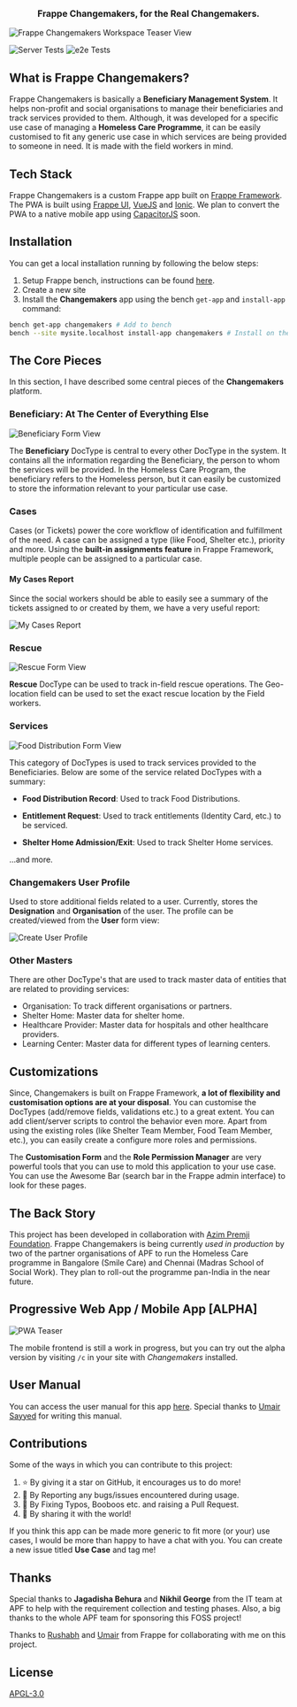 <h3 style="font-size: 16px" align="center">Frappe Changemakers, for the Real Changemakers.</h3>

![Frappe Changemakers Workspace Teaser View](https://user-images.githubusercontent.com/34810212/225823098-eb942986-2ec6-49f1-adc8-e0d21da46c30.png)

<p align="center">

![Server Tests](https://github.com/frappe/changemakers/actions/workflows/ci.yml/badge.svg)
![e2e Tests](https://github.com/frappe/changemakers/actions/workflows/playwright.yml/badge.svg)

</p>

## What is Frappe Changemakers?

Frappe Changemakers is basically a **Beneficiary Management System**. It helps non-profit and social organisations to manage their beneficiaries and track services provided to them. Although, it was developed for a specific use case of managing a **Homeless Care Programme**, it can be easily customised to fit any generic use case in which services are being provided to someone in need. It is made with the field workers in mind.

## Tech Stack

Frappe Changemakers is a custom Frappe app built on [Frappe Framework](https://frappeframework.com). The PWA is built using [Frappe UI](https://frappeui.com), [VueJS](https://vuejs.org/) and [Ionic](https://ionicframework.com/docs/vue/overview). We plan to convert the PWA to a native mobile app using [CapacitorJS](https://capacitorjs.com/) soon.

## Installation

You can get a local installation running by following the below steps:

1. Setup Frappe bench, instructions can be found [here](https://frappeframework.com/docs/v14/user/en/installation).
2. Create a new site
3. Install the **Changemakers** app using the bench `get-app` and `install-app` command:

```sh
bench get-app changemakers # Add to bench
bench --site mysite.localhost install-app changemakers # Install on the site you want
```

## The Core Pieces

In this section, I have described some central pieces of the **Changemakers** platform.

### Beneficiary: At The Center of Everything Else

![Beneficiary Form View](https://user-images.githubusercontent.com/34810212/225822219-99c855f7-55dd-4390-a335-19943a033bda.png)

The **Beneficiary** DocType is central to every other DocType in the system. It contains all the information regarding the Beneficiary, the person to whom the services will be provided. In the Homeless Care Program, the beneficiary refers to the Homeless person, but it can easily be customized to store the information relevant to your particular use case.

### Cases

Cases (or Tickets) power the core workflow of identification and fulfillment of the need. A case can be assigned a type (like Food, Shelter etc.), priority and more. Using the **built-in assignments feature** in Frappe Framework, multiple people can be assigned to a particular case.

#### My Cases Report

Since the social workers should be able to easily see a summary of the tickets assigned to or created by them, we have a very useful report:

![My Cases Report](https://user-images.githubusercontent.com/34810212/225826337-d3ca305d-9099-4a62-b1ce-061df9705544.png)

### Rescue

![Rescue Form View](https://user-images.githubusercontent.com/34810212/225891959-787e437c-3453-49f2-b420-a8be68a5af29.png)

**Rescue** DocType can be used to track in-field rescue operations. The Geo-location field can be used to set the exact rescue location by the Field workers.

### Services

![Food Distribution Form View](https://user-images.githubusercontent.com/34810212/225826681-e365d128-1199-4de4-9dfe-f4a6b3d00b92.png)

This category of DocTypes is used to track services provided to the Beneficiaries. Below are some of the service related DocTypes with a summary:

* **Food Distribution Record**: Used to track Food Distributions.

* **Entitlement Request**: Used to track entitlements (Identity Card, etc.) to be serviced.

* **Shelter Home Admission/Exit**: Used to track Shelter Home services.

...and more.

### Changemakers User Profile

Used to store additional fields related to a user. Currently, stores the **Designation** and **Organisation** of the user. The profile can be created/viewed from the **User** form view:

![Create User Profile](https://user-images.githubusercontent.com/34810212/225975194-8d704883-b899-499d-bb64-ccda45c96285.png)

### Other Masters

There are other DocType's that are used to track master data of entities that are related to providing services:

* Organisation: To track different organisations or partners.
* Shelter Home: Master data for shelter home.
* Healthcare Provider: Master data for hospitals and other healthcare providers.
* Learning Center: Master data for different types of learning centers.

## Customizations

Since, Changemakers is built on Frappe Framework, **a lot of flexibility and customisation options are at your disposal**. You can customise the DocTypes (add/remove fields, validations etc.) to a great extent. You can add client/server scripts to control the behavior even more. Apart from using the existing roles (like Shelter Team Member, Food Team Member, etc.), you can easily create a configure more roles and permissions.

The **Customisation Form** and the **Role Permission Manager** are very powerful tools that you can use to mold this application to your use case. You can use the Awesome Bar (search bar in the Frappe admin interface) to look for these pages.

## The Back Story

This project has been developed in collaboration with [Azim Premji Foundation](https://azimpremjifoundation.org/philanthropy). Frappe Changemakers is being currently *used in production* by two of the partner organisations of APF to run the Homeless Care programme in Bangalore (Smile Care) and Chennai (Madras School of Social Work). They plan to roll-out the programme pan-India in the near future.

## Progressive Web App / Mobile App [ALPHA]

![PWA Teaser](https://user-images.githubusercontent.com/34810212/225822781-c40b0581-a925-49a4-9893-08aab90eaf6f.png)

The mobile frontend is still a work in progress, but you can try out the alpha version by visiting `/c` in your site with *Changemakers* installed.

## User Manual

You can access the user manual for this app [here](https://docs.google.com/document/d/1N-5WkzGN4Foi1QC-8KzN4FJ0XXIKff0mjXjtg6ckyPY/edit?usp=sharing). Special thanks to [Umair Sayyed](https://www.linkedin.com/in/umairs/) for writing this manual.

## Contributions

Some of the ways in which you can contribute to this project:

1. ⭐ By giving it a star on GitHub, it encourages us to do more!
1. 🐛 By Reporting any bugs/issues encountered during usage.
1. 🙈 By Fixing Typos, Booboos etc. and raising a Pull Request.
1. 🚀 By sharing it with the world!

If you think this app can be made more generic to fit more (or your) use cases, I would be more than happy to have a chat with you. You can create a new issue titled **Use Case** and tag me!

## Thanks

Special thanks to **Jagadisha Behura** and **Nikhil George** from the IT team at APF to help with the requirement collection and testing phases. Also, a big thanks to the whole APF team for sponsoring this FOSS project!

Thanks to [Rushabh](https://www.linkedin.com/in/rushabhmehta1/) and [Umair](https://www.linkedin.com/in/umairs/) from Frappe for collaborating with me on this project.

## License

[APGL-3.0](./LICENSE)
